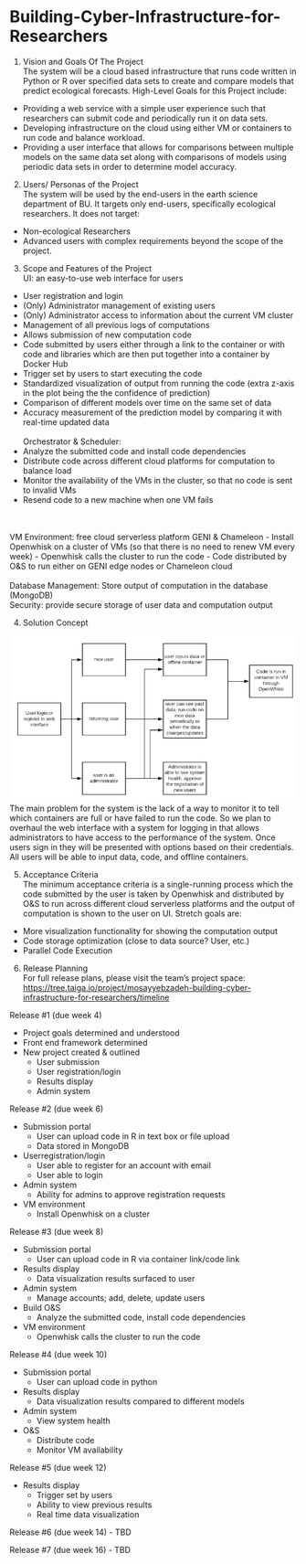 # Building-Cyber-Infrastructure-for-Researchers
1.  Vision and Goals Of The Project
<br />The system will be a cloud based infrastructure that runs code written in Python or R over specified data sets to create and compare models that predict ecological forecasts. High-Level Goals for this Project include:

-   Providing a web service with a simple user experience such that
    researchers can submit code and periodically run it on data sets.
-   Developing infrastructure on the cloud using either VM or
    containers to run code and balance workload.
-   Providing a user interface that allows for comparisons between
    multiple models on the same data set along with comparisons of
    models using periodic data sets in order to determine model
    accuracy.

2.  Users/ Personas of the Project 
<br />The system will be used by the end-users in the earth science department of BU. It targets only end-users, specifically ecological researchers. It does not target:

-   Non-ecological Researchers
-   Advanced users with complex requirements beyond the scope of the project.

3.  Scope and Features of the Project
<br />UI: an easy-to-use web interface for users

-   User registration and login
-   (Only) Administrator management of existing users
-   (Only) Administrator access to information about the current VM
    cluster
-   Management of all previous logs of computations
-   Allows submission of new computation code
-   Code submitted by users either through a link to the container or
    with code and libraries which are then put together into a container
    by Docker Hub
-   Trigger set by users to start executing the code
-   Standardized visualization of output from running the code (extra
    z-axis in the plot being the the confidence of prediction)
-   Comparison of different models over time on the same set of data
-   Accuracy measurement of the prediction model by comparing it with
    real-time updated data
    <br />
<br />Orchestrator & Scheduler:
-   Analyze the submitted code and install code dependencies
-   Distribute code across different cloud platforms for computation 
    to balance load
-   Monitor the availability of the VMs in the cluster, so that no 
    code is sent to invalid VMs
-   Resend code to a new machine when one VM fails
<br />
<br />VM Environment: free
    cloud serverless platform GENI & Chameleon
-   Install Openwhisk on a cluster of VMs (so that there is no need to
    renew VM every week)
-   Openwhisk calls the cluster to run the code
-   Code distributed by O&S to run either on GENI edge nodes or
    Chameleon cloud
    <br />
<br />Database Management: Store output of computation in the database (MongoDB) 
<br />Security: provide secure storage of user data and computation output

4.  Solution Concept
<img src="https://github.com/BU-CLOUD-S20/Building-Cyber-Infrastructure-for-Researchers/blob/master/solution%20concept.PNG">
<br />The main problem for the system is the lack of a way to monitor it to tell which containers are full or have failed to run the code. So we plan to overhaul the web interface with a system for logging in that allows administrators to have access to the performance of the system. Once users sign in they will be presented with options based on their credentials. All users will be able to input data, code, and offline containers.

5.  Acceptance Criteria
<br />The minimum acceptance criteria is a single-running process which the code submitted by the user is taken by Openwhisk and distributed by O&S to run across different cloud serverless platforms and the output of computation is shown to the user on UI. Stretch goals are:

-   More visualization functionality for showing the computation output
-   Code storage optimization (close to data source? User, etc.)
-   Parallel Code Execution

6.  Release Planning
<br />For full release plans, please visit the team’s project space:
    https://tree.taiga.io/project/mosayyebzadeh-building-cyber-infrastructure-for-researchers/timeline

Release \#1 (due week 4) 
-   Project goals determined and understood 
-   Front end framework determined 
-   New project created & outlined 
    -   User submission 
    -   User registration/login 
    -   Results display 
    -   Admin system

Release \#2 (due week 6) 
-   Submission portal 
    -   User can upload code in R in text box or file upload 
    -   Data stored in MongoDB 
-   Userregistration/login 
    -   User able to register for an account with email
    -   User able to login 
-   Admin system 
    -   Ability for admins to approve registration requests 
-   VM environment 
    -   Install Openwhisk on a cluster

Release \#3 (due week 8) 
-   Submission portal
    -   User can upload code in R via container link/code link 
-   Results display 
    -   Data visualization results surfaced to user
-   Admin system
    -   Manage accounts; add, delete, update users
-   Build O&S
    -   Analyze the submitted code, install code dependencies
-   VM environment
    -   Openwhisk calls the cluster to run the code

Release \#4 (due week 10)
-   Submission portal
    -   User can upload code in python
-   Results display
    -   Data visualization results compared to different models
-   Admin system
    -   View system health
-   O&S
    -   Distribute code
    -   Monitor VM availability

Release \#5 (due week 12)
-   Results display
    -   Trigger set by users
    -   Ability to view previous results
    -   Real time data visualization

Release \#6 (due week 14) - TBD

Release \#7 (due week 16) - TBD
